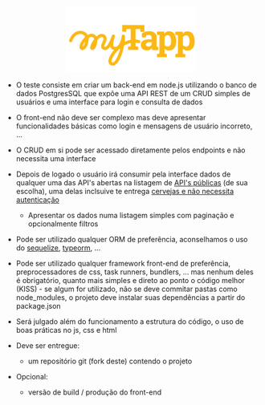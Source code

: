<p align="center">
  <img width="260" src="https://github.com/myTapp/front-end-test/blob/master/mytapp.png?raw=true">
</p>

- O teste consiste em criar um back-end em node.js utilizando o banco de dados PostgresSQL que expõe uma API REST de um CRUD simples de usuários e uma interface para login e consulta de dados
- O front-end não deve ser complexo mas deve apresentar funcionalidades básicas como login e mensagens de usuário incorreto, ...
- O CRUD em si pode ser acessado diretamente pelos endpoints e não necessita uma interface
- Depois de logado o usuário irá consumir pela interface dados de qualquer uma das API's abertas na listagem de [API's públicas](https://github.com/toddmotto/public-apis) (de sua escolha), uma delas inclsuive te entrega [cervejas e não necessita autenticação](https://punkapi.com/)
  - Apresentar os dados numa listagem simples com paginação e opcionalmente filtros
- Pode ser utilizado qualquer ORM de preferência, aconselhamos o uso do [sequelize](https://github.com/sequelize/sequelize), [typeorm](https://github.com/typeorm/typeorm), ...
- Pode ser utilizado qualquer framework front-end de preferência, preprocessadores de css, task runners, bundlers, ... mas nenhum deles é obrigatório, quanto mais simples e direto ao ponto o código melhor (KISS) - se algum for utilizado, não se deve commitar pastas como node_modules, o projeto deve instalar suas dependências a partir do package.json
- Será julgado além do funcionamento a estrutura do código, o uso de boas práticas no js, css e html


- Deve ser entregue:
  - um repositório git (fork deste) contendo o projeto
  
- Opcional:
  - versão de build / produção do front-end
